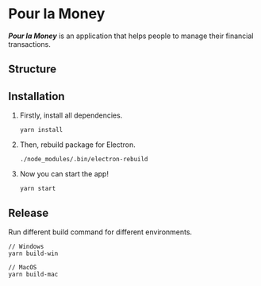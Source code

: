 # Pour la Money

***Pour la Money*** is an application that helps people to manage their financial transactions.

## Structure

## Installation

1. Firstly, install all dependencies.
    ~~~
    yarn install
    ~~~
2. Then, rebuild package for Electron.
    ~~~
    ./node_modules/.bin/electron-rebuild
    ~~~
3. Now you can start the app!
    ~~~
    yarn start
    ~~~

## Release

Run different build command for different environments.

~~~
// Windows
yarn build-win

// MacOS
yarn build-mac
~~~